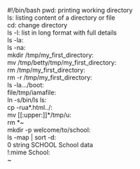 #!/bin/bash
pwd: printing working directory                                                                                                     
ls: listing content of a directory or file                                                                                          
cd: change directory                                                                                                                
ls -l: list in long format with full details                                                                                        
ls -la:                                                                                                                             
ls -na:                                                                                                                             
mkdir /tmp/my_first_directory:                                                                                                      
mv /tmp/betty/tmp/my_first_directory:                                                                                               
rm /tmp/my_first_directory:                                                                                                         
rm -r /tmp/my_first_directory:                                                                                                      
ls -la.../boot:                                                                                                                     
file/tmp/iamafile:                                                                                                                  
ln -s/bin/ls ls:                                                                                                                    
cp -rua*.html../:                                                                                                                   
mv [[:upper:]]*/tmp/u:                                                                                                              
rm *~                                                                                                                               
mkdir -p welcome/to/school:                                                                                                         
ls -map | sort -d:                                                                                                                  
0 string SCHOOL School data                                                                                                         
!:mime School:                                                                                                                      
~
